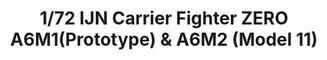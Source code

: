 ---
layout: product
title: "1/72 IJN Carrier Fighter ZERO A6M1(Prototype) & A6M2 (Model 11)"
price: "6500" 
desc: "Maketa Dual Pack"
img_path: "/assets/img/FP34.webp"
brand: "FineMolds"
available: false
special_offer: false
new: false
soon: false
cat: "010000"
subcat: "015900"
subsubcat: "0N/A"
sifra: "FP34"
popular: false
---